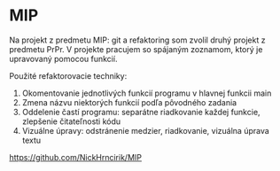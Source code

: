 # MIP

Na projekt z predmetu MIP: git a refaktoring som zvolil druhý projekt z predmetu PrPr. 
V projekte pracujem so spájaným zoznamom, ktorý je upravovaný pomocou funkcií.

Použité refaktorovacie techniky:

  1.  Okomentovanie jednotlivých funkcií programu v hlavnej funkcii main
  2.  Zmena názvu niektorých funkcií podľa pôvodného zadania
  3.  Oddelenie častí programu: separátne riadkovanie každej funkcie, zlepšenie čitateľnosti kódu 
  4.  Vizuálne úpravy: odstránenie medzier, riadkovanie, vizuálna úprava textu
 



https://github.com/NickHrncirik/MIP
